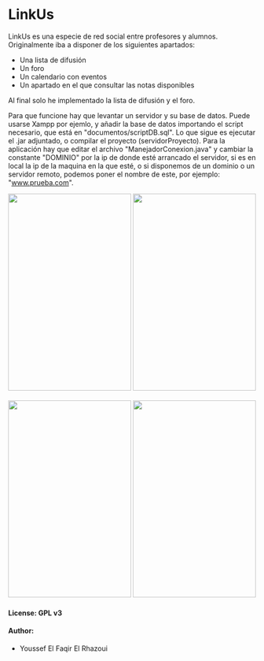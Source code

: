 # LinkUs
LinkUs es una especie de red social entre profesores y alumnos.
Originalmente iba a disponer de los siguientes apartados:
- Una lista de difusión
- Un foro
- Un calendario con eventos
- Un apartado en el que consultar las notas disponibles

Al final solo he implementado la lista de difusión y el foro.

Para que funcione hay que levantar un servidor y su base de datos.
Puede usarse Xampp por ejemlo, y añadir la base de datos importando el script necesario,
que está en "documentos/scriptDB.sql".
Lo que sigue es ejecutar el .jar adjuntado, o compilar el proyecto (servidorProyecto).
Para la aplicación hay que editar el archivo "ManejadorConexion.java" y cambiar la constante "DOMINIO" 
por la ip de donde esté arrancado el servidor, si es en local la ip de la maquina en la que esté, o si disponemos
de un dominio o un servidor remoto, podemos poner el nombre de este, por ejemplo: "www.prueba.com".

<img src="https://user-images.githubusercontent.com/25131320/34417671-f9d3bbfc-ebf9-11e7-99e9-9e4416cd552a.png" width="250" height="400"/> <img src="https://user-images.githubusercontent.com/25131320/34417702-1752e43c-ebfa-11e7-8940-dfa84ca3d5d9.png" width="250" height="400"/></br></br>
<img src="https://user-images.githubusercontent.com/25131320/34417676-035f233c-ebfa-11e7-8cfc-684dce41d818.png" width="250" height="400"/> <img src="https://user-images.githubusercontent.com/25131320/34417687-0cb46168-ebfa-11e7-877d-382e4f4ee99d.png" width="250" height="400"/>


#### License: GPL v3
#### Author:
- Youssef El Faqir El Rhazoui
